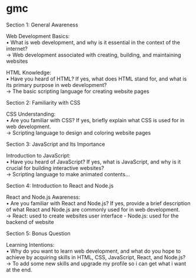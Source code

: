 # gmc
Section 1: General Awareness

Web Development Basics:  
• What is web development, and why is it essential in the context of the internet?  
→   Web development associated with creating, building, and maintaining websites
  
HTML Knowledge:  
• Have you heard of HTML? If yes, what does HTML stand for, and what is its primary purpose in web development?  
→   The basic scripting language for creating website pages

Section 2: Familiarity with CSS  
  
CSS Understanding:  
• Are you familiar with CSS? If yes, briefly explain what CSS is used for in web development.  
→   Scripting language to design and coloring website pages

Section 3: JavaScript and Its Importance  

Introduction to JavaScript:  
• Have you heard of JavaScript? If yes, what is JavaScript, and why is it crucial for building interactive websites?  
→   Scripting language to make animated contents...

Section 4: Introduction to React and Node.js  

React and Node.js Awareness:  
• Are you familiar with React and Node.js? If yes, provide a brief description of what React and Node.js are commonly used for in web development.  
→   React: used to create websites user interface - Node.js: used for the backend of website

Section 5: Bonus Question  

Learning Intentions:  
• Why do you want to learn web development, and what do you hope to achieve by acquiring skills in HTML, CSS, JavaScript, React, and Node.js?  
→   To add some new skills and upgrade my profile so i can get what i want at the end.
